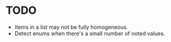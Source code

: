 # TODO

- Items in a list may not be fully homogeneous.
- Detect enums when there's a small number of noted values.
